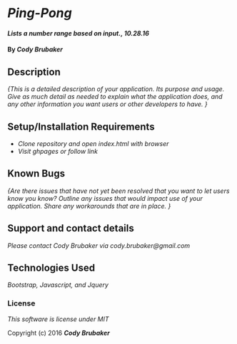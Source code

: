 # _Ping-Pong_

#### _Lists a number range based on input., 10.28.16_

#### By _**Cody Brubaker**_

## Description

_{This is a detailed description of your application. Its purpose and usage.  Give as much detail as needed to explain what the application does, and any other information you want users or other developers to have. }_

## Setup/Installation Requirements

* _Clone repository and open index.html with browser_
* _Visit ghpages or follow link_


## Known Bugs

_{Are there issues that have not yet been resolved that you want to let users know you know?  Outline any issues that would impact use of your application.  Share any workarounds that are in place. }_

## Support and contact details

_Please contact Cody Brubaker via cody.brubaker@gmail.com_

## Technologies Used

_Bootstrap, Javascript, and Jquery_

### License

*This software is license under MIT*

Copyright (c) 2016 **_Cody Brubaker_**
